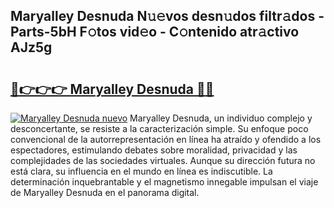 ## Maryalley Desnuda N𝚞𝚎vos desn𝚞dos filtr𝚊dos - Parts-5bH F𝚘tos vid𝚎o - C𝚘ntenido atr𝚊ctivo AJz5g

# <h2><a href="http://mb5i51.tromn.icu/?c=Maryalley+Desnuda">🔗👉👉👉 Maryalley Desnuda 🔗🔗</a></h2>

[![Maryalley Desnuda nuevo](https://i.imgur.com/pEAQMta.gif)](http://mb5i51.tromn.icu/?c=Maryalley+Desnuda)
Maryalley Desnuda, un individuo complejo y desconcertante, se resiste a la caracterización simple. Su enfoque poco convencional de la autorrepresentación en línea ha atraído y ofendido a los espectadores, estimulando debates sobre moralidad, privacidad y las complejidades de las sociedades virtuales. Aunque su dirección futura no está clara, su influencia en el mundo en línea es indiscutible. La determinación inquebrantable y el magnetismo innegable impulsan el viaje de Maryalley Desnuda en el panorama digital.
